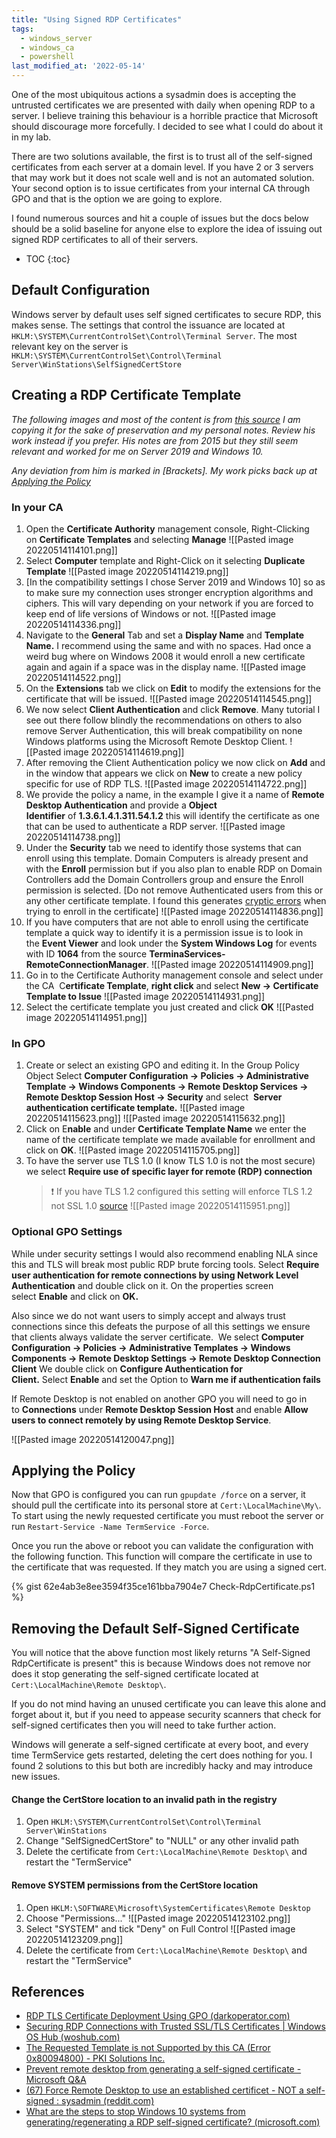 ```yaml
---
title: "Using Signed RDP Certificates"
tags:
  - windows_server
  - windows_ca
  - powershell
last_modified_at: '2022-05-14'
---
```

One of the most ubiquitous actions a sysadmin does is accepting the untrusted certificates we are presented with daily when opening RDP to a server. I believe training this behaviour is a horrible practice that Microsoft should discourage more forcefully. I decided to see what I could do about it in my lab.

There are two solutions available, the first is to trust all of the self-signed certificates from each server at a domain level. If you have 2 or 3 servers that may work but it does not scale well and is not an automated solution. Your second option is to issue certificates from your internal CA through GPO and that is the option we are going to explore.

I found numerous sources and hit a couple of issues but the docs below should be a solid baseline for anyone else to explore the idea of issuing out signed RDP certificates to all of their servers.

* TOC 
{:toc}

## Default Configuration
Windows server by default uses self signed certificates to secure RDP, this makes sense. The settings that control the issuance are located at `HKLM:\SYSTEM\CurrentControlSet\Control\Terminal Server`. The most relevant key on the server is `HKLM:\SYSTEM\CurrentControlSet\Control\Terminal Server\WinStations\SelfSignedCertStore`

## Creating a RDP Certificate Template
*The following images and most of the content is from [this source](https://www.darkoperator.com/blog/2015/3/26/rdp-tls-certificate-deployment-using-gpo) I am copying it for the sake of preservation and my personal notes. Review his work instead if you prefer. His notes are from 2015 but they still seem relevant and worked for me on Server 2019 and Windows 10.*

*Any deviation from him is marked in \[Brackets\]. My work picks back up at [Applying the Policy]()*

### In your CA
1. Open the **Certificate Authority** management console, Right-Clicking on **Certificate Templates** and selecting **Manage**
    ![[Pasted image 20220514114101.png]]
2. Select **Computer** template and Right-Click on it selecting **Duplicate Template**
    ![[Pasted image 20220514114219.png]]
3. \[In the compatibility settings I chose Server 2019 and Windows 10\] so as to make sure my connection uses stronger encryption algorithms and ciphers. This will vary depending on your network if you are forced to keep end of life versions of Windows or not.
    ![[Pasted image 20220514114336.png]]
4. Navigate to the **General** Tab and set a **Display Name** and **Template Name.** I recommend using the same and with no spaces. Had once a weird bug where on Windows 2008 it would enroll a new certificate again and again if a space was in the display name.
    ![[Pasted image 20220514114522.png]]
5. On the **Extensions** tab we click on **Edit** to modify the extensions for the certificate that will be issued.
    ![[Pasted image 20220514114545.png]]
6. We now select **Client Authentication** and click **Remove**. Many tutorial I see out there follow blindly the recommendations on others to also remove Server Authentication, this will break compatibility on none Windows platforms using the Microsoft Remote Desktop Client.
    ![[Pasted image 20220514114619.png]]
7. After removing the Client Authentication policy we now click on **Add** and in the window that appears we click on **New** to create a new policy specific for use of RDP TLS.
    ![[Pasted image 20220514114722.png]]
8. We provide the policy a name, in the example I give it a name of **Remote Desktop Authentication** and provide a **Object Identifier** of **1.3.6.1.4.1.311.54.1.2** this will identify the certificate as one that can be used to authenticate a RDP server.
    ![[Pasted image 20220514114738.png]]
9. Under the **Security** tab we need to identify those systems that can enroll using this template. Domain Computers is already present and with the **Enroll** permission but if you also plan to enable RDP on Domain Controllers add the Domain Controllers group and ensure the Enroll permission is selected. \[Do not remove Authenticated users from this or any other certificate template. I found this generates [cryptic errors](https://www.pkisolutions.com/the-requested-template-is-not-supported-by-this-ca-error-0x80094800/) when trying to enroll in the certificate\]
    ![[Pasted image 20220514114836.png]]
10. If you have computers that are not able to enroll using the certificate template a quick way to identify it is a permission issue is to look in the **Event Viewer** and look under the **System Windows Log** for events with ID **1064** from the source **TerminaServices-RemoteConnectionManager**.
    ![[Pasted image 20220514114909.png]]
11. Go in to the Certificate Authority management console and select under the CA  C**ertificate Template**, **right click** and select **New -> Certificate Template to Issue**
    ![[Pasted image 20220514114931.png]]
12. Select the certificate template you just created and click **OK**
    ![[Pasted image 20220514114951.png]]

### In GPO
1. Create or select an existing GPO and editing it. In the Group Policy Object Select **Computer Configuration -> Policies -> Administrative Template -> Windows Components -> Remote Desktop Services -> Remote Desktop Session Host -> Security** and select  **Server authentication certificate template.**
    ![[Pasted image 20220514115623.png]]
    ![[Pasted image 20220514115632.png]]
2. Click on E**nable** and under **Certificate Template Name** we enter the name of the certificate template we made available for enrollment and click on **OK**.
    ![[Pasted image 20220514115705.png]]
3. To have the server use TLS 1.0 (I know TLS 1.0 is not the most secure) we select **Require use of specific layer for remote (RDP) connection** 
    > ❗ If you have TLS 1.2 configured this setting will enforce TLS 1.2 not SSL 1.0 [source](https://docs.microsoft.com/en-US/troubleshoot/windows-server/remote/incorrect-tls-use-rdp-with-ssl-encryption)
    ![[Pasted image 20220514115951.png]]

### Optional GPO Settings
While under security settings I would also recommend enabling NLA since this and TLS will break most public RDP brute forcing tools. Select **Require user authentication for remote connections by using Network Level Authentication** and double click on it. On the properties screen select **Enable** and click on **OK.**

Also since we do not want users to simply accept and always trust connections since this defeats the purpose of all this settings we ensure that clients always validate the server certificate.  We select **Computer Configuration -> Policies -> Administrative Templates -> Windows Components -> Remote Desktop Settings -> Remote Desktop Connection Client** We double click on **Configure Authentication for Client.** Select **Enable** and set the Option to **Warn me if authentication fails**

If Remote Desktop is not enabled on another GPO you will need to go in to **Connections** under **Remote Desktop Session Host** and enable **Allow users to connect remotely by using Remote Desktop Service**.

![[Pasted image 20220514120047.png]]

## Applying the Policy
Now that GPO is configured you can run `gpupdate /force` on a server, it should pull the certificate into its personal store at `Cert:\LocalMachine\My\`. To start using the newly requested certificate you must reboot the server or run `Restart-Service -Name TermService -Force`.

Once you run the above or reboot you can validate the configuration with the following function. This function will compare the certificate in use to the certificate that was requested. If they match you are using a signed cert.

<!--
https://gist.github.com/PipeItToDevNull/62e4ab3e8ee3594f35ce161bba7904e7
-->
{% gist 62e4ab3e8ee3594f35ce161bba7904e7 Check-RdpCertificate.ps1 %}

## Removing the Default Self-Signed Certificate
You will notice that the above function most likely returns "A Self-Signed RdpCertificate is present" this is because Windows does not remove nor does it stop generating the self-signed certificate located at `Cert:\LocalMachine\Remote Desktop\`. 

If you do not mind having an unused certificate you can leave this alone and forget about it, but if you need to appease security scanners that check for self-signed certificates then you will need to take further action.

Windows will generate a self-signed certificate at every boot, and every time TermService gets restarted, deleting the cert does nothing for you. I found 2 solutions to this but both are incredibly hacky and may introduce new issues.

#### Change the CertStore location to an invalid path in the registry
1. Open `HKLM:\SYSTEM\CurrentControlSet\Control\Terminal Server\WinStations`
2. Change "SelfSignedCertStore" to "NULL" or any other invalid path
3. Delete the certificate from `Cert:\LocalMachine\Remote Desktop\` and restart the "TermService"

#### Remove SYSTEM permissions from the CertStore location
1. Open `HKLM:\SOFTWARE\Microsoft\SystemCertificates\Remote Desktop` 
2. Choose "Permissions..."
    ![[Pasted image 20220514123102.png]]
3. Select "SYSTEM" and tick "Deny" on Full Control
    ![[Pasted image 20220514123209.png]]
4. Delete the certificate from `Cert:\LocalMachine\Remote Desktop\` and restart the "TermService"

## References
* [RDP TLS Certificate Deployment Using GPO (darkoperator.com)](https://www.darkoperator.com/blog/2015/3/26/rdp-tls-certificate-deployment-using-gpo)
* [Securing RDP Connections with Trusted SSL/TLS Certificates | Windows OS Hub (woshub.com)](http://woshub.com/securing-rdp-connections-trusted-ssl-tls-certificates/)
* [The Requested Template is not Supported by this CA (Error 0x80094800) - PKI Solutions Inc.](https://www.pkisolutions.com/the-requested-template-is-not-supported-by-this-ca-error-0x80094800/)
* [Prevent remote desktop from generating a self-signed certificate - Microsoft Q&A](https://docs.microsoft.com/en-us/answers/questions/204015/prevent-remote-desktop-from-generating-a-self-sign.html)
* [(67) Force Remote Desktop to use an established certificet - NOT a self-signed : sysadmin (reddit.com)](https://www.reddit.com/r/sysadmin/comments/izoyyy/force_remote_desktop_to_use_an_established/)
* [What are the steps to stop Windows 10 systems from generating/regenerating a RDP self-signed certificate? (microsoft.com)](https://social.technet.microsoft.com/Forums/security/en-US/bb8ece84-7592-4ed3-b133-b45ab850e5de/what-are-the-steps-to-stop-windows-10-systems-from-generatingregenerating-a-rdp-selfsigned?forum=winserversecurity)